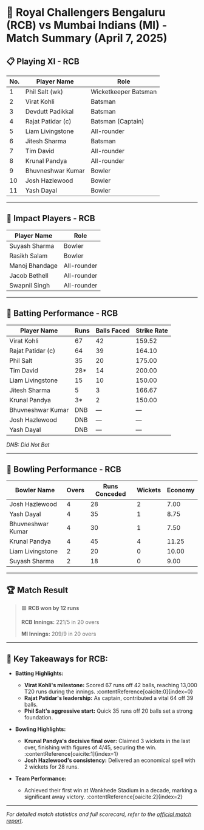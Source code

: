 # 🏏 Royal Challengers Bengaluru (RCB) vs Mumbai Indians (MI) - Match Summary (April 7, 2025)

## 📋 Playing XI - RCB

| No. | Player Name           | Role                 |
|-----|-----------------------|----------------------|
| 1   | Phil Salt (wk)        | Wicketkeeper Batsman |
| 2   | Virat Kohli           | Batsman              |
| 3   | Devdutt Padikkal      | Batsman              |
| 4   | Rajat Patidar (c)     | Batsman (Captain)    |
| 5   | Liam Livingstone      | All-rounder          |
| 6   | Jitesh Sharma         | Batsman              |
| 7   | Tim David             | All-rounder          |
| 8   | Krunal Pandya         | All-rounder          |
| 9   | Bhuvneshwar Kumar     | Bowler               |
| 10  | Josh Hazlewood        | Bowler               |
| 11  | Yash Dayal            | Bowler               |

---

## 🔄 Impact Players - RCB

| Player Name        | Role         |
|--------------------|--------------|
| Suyash Sharma      | Bowler       |
| Rasikh Salam       | Bowler       |
| Manoj Bhandage     | All-rounder  |
| Jacob Bethell      | All-rounder  |
| Swapnil Singh      | All-rounder  |

---

## 🎯 Batting Performance - RCB

| Player Name       | Runs | Balls Faced | Strike Rate |
|-------------------|------|-------------|-------------|
| Virat Kohli       | 67   | 42          | 159.52      |
| Rajat Patidar (c) | 64   | 39          | 164.10      |
| Phil Salt         | 35   | 20          | 175.00      |
| Tim David         | 28*  | 14          | 200.00      |
| Liam Livingstone  | 15   | 10          | 150.00      |
| Jitesh Sharma     | 5    | 3           | 166.67      |
| Krunal Pandya     | 3*   | 2           | 150.00      |
| Bhuvneshwar Kumar | DNB  | —           | —           |
| Josh Hazlewood    | DNB  | —           | —           |
| Yash Dayal        | DNB  | —           | —           |

*DNB: Did Not Bat*

---

## 🎯 Bowling Performance - RCB

| Bowler Name       | Overs | Runs Conceded | Wickets | Economy |
|-------------------|-------|---------------|---------|---------|
| Josh Hazlewood    | 4     | 28            | 2       | 7.00    |
| Yash Dayal        | 4     | 35            | 1       | 8.75    |
| Bhuvneshwar Kumar | 4     | 30            | 1       | 7.50    |
| Krunal Pandya     | 4     | 45            | 4       | 11.25   |
| Liam Livingstone  | 2     | 20            | 0       | 10.00   |
| Suyash Sharma     | 2     | 18            | 0       | 9.00    |

---

## 🏆 Match Result

> 🟥 **RCB won by 12 runs**
>
> **RCB Innings:** 221/5 in 20 overs
>
> **MI Innings:** 209/9 in 20 overs

---

## 🧠 Key Takeaways for RCB:

- **Batting Highlights:**
  - **Virat Kohli's milestone:** Scored 67 runs off 42 balls, reaching 13,000 T20 runs during the innings. :contentReference[oaicite:0]{index=0}
  - **Rajat Patidar's leadership:** As captain, contributed a vital 64 off 39 balls.
  - **Phil Salt's aggressive start:** Quick 35 runs off 20 balls set a strong foundation.

- **Bowling Highlights:**
  - **Krunal Pandya's decisive final over:** Claimed 3 wickets in the last over, finishing with figures of 4/45, securing the win. :contentReference[oaicite:1]{index=1}
  - **Josh Hazlewood's consistency:** Delivered an economical spell with 2 wickets for 28 runs.

- **Team Performance:**
  - Achieved their first win at Wankhede Stadium in a decade, marking a significant away victory. :contentReference[oaicite:2]{index=2}

---

*For detailed match statistics and full scorecard, refer to the [official match report](https://www.espncricinfo.com/series/ipl-2025-1449924/mumbai-indians-vs-royal-challengers-bengaluru-20th-match-1473458/full-scorecard).*


